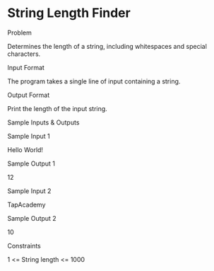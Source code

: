 # String Length Finder

Problem





Determines the length of a string, including whitespaces and special characters.





Input Format



The program takes a single line of input containing a string.





Output Format



Print the length of the input string.





Sample Inputs & Outputs



Sample Input 1

Hello World!



Sample Output 1

12







Sample Input 2

TapAcademy



Sample Output 2

10







Constraints



1 <= String length <= 1000





